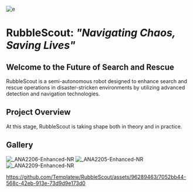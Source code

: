 ![e](https://github.com/Templatew/RubbleScout/assets/96289463/78a19e4e-31b0-42a9-b263-804721911812)



# RubbleScout: *"Navigating Chaos, Saving Lives"*

## Welcome to the Future of Search and Rescue

RubbleScout is a semi-autonomous robot designed to enhance search and rescue operations in disaster-stricken environments by utilizing advanced detection and navigation technologies.

## Project Overview

At this stage, RubbleScout is taking shape both in theory and in practice. 

## Gallery

![_ANA2206-Enhanced-NR](https://github.com/Templatew/RubbleScout/assets/96289463/67c7b737-274d-427e-b925-bb0a3e7f6b94)
![_ANA2205-Enhanced-NR](https://github.com/Templatew/RubbleScout/assets/96289463/f1961649-e31f-41e6-a3cf-8d939e31c39a)
![_ANA2209-Enhanced-NR](https://github.com/Templatew/RubbleScout/assets/96289463/70f0e853-9d22-4ceb-b1ee-a33c04ef1b1e)





https://github.com/Templatew/RubbleScout/assets/96289463/7052bb44-568c-42eb-913e-73d9d9e173d0














